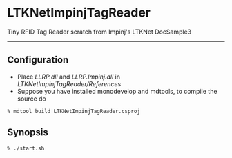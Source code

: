 # LTKNetImpinjTagReader
Tiny RFID Tag Reader scratch from Impinj's LTKNet DocSample3

---

## Configuration
* Place *LLRP.dll* and *LLRP.Impinj.dll* in *LTKNetImpinjTagReader/References*
* Suppose you have installed monodevelop and mdtools, to compile the source do
```
% mdtool build LTKNetImpinjTagReader.csproj
```

## Synopsis
```
% ./start.sh
```
